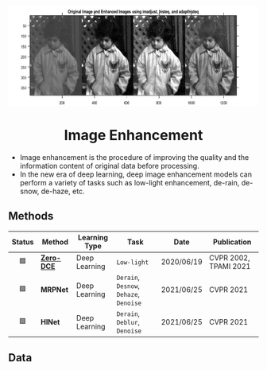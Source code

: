 <div align="center">
<p>
   <img height="200" src="../../data/images/image_enhancement.png"></a>
</p>

Image Enhancement
=============================

</div>

- Image enhancement is the procedure of improving the quality and the information content of original data before processing.
- In the new era of deep learning, deep image enhancement models can perform a variety of tasks such as low-light enhancement, de-rain, de-snow, de-haze, etc.

## Methods

| Status | Method                      | Learning Type | Task                                    | Date       | Publication           |
|:------:|-----------------------------|---------------|-----------------------------------------|------------|-----------------------|
|   🟩   | [**Zero-DCE**](zero_dce.md) | Deep Learning | `Low-light`                             | 2020/06/19 | CVPR 2002, TPAMI 2021 |
|   🟩   | **MRPNet**                  | Deep Learning | `Derain`, `Desnow`, `Dehaze`, `Denoise` | 2021/06/25 | CVPR 2021             |
|   🟩   | **HINet**                   | Deep Learning | `Derain`, `Deblur`, `Denoise`           | 2021/06/25 | CVPR 2021             |


## Data
